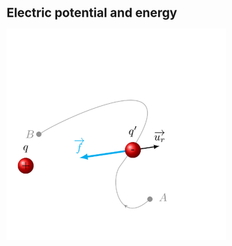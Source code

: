 # Electric potential and energy

![Electric potential and energy](Electric%20potential%20and%20energy.png)
